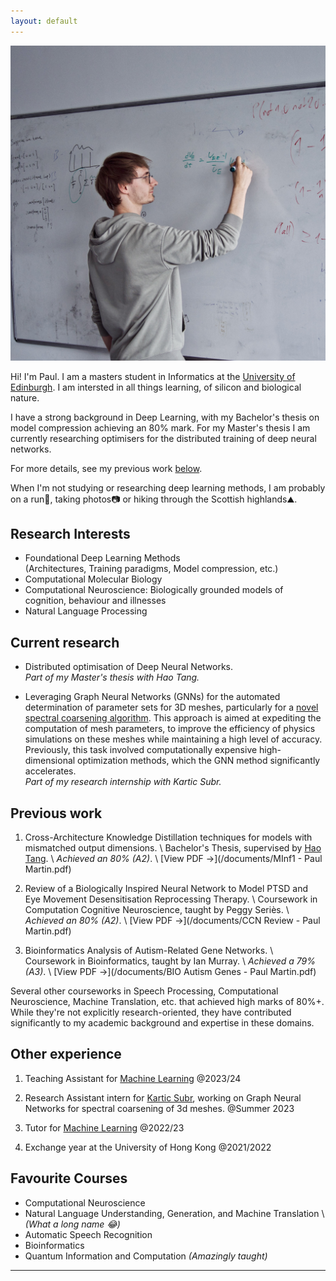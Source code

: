 ```yaml
---
layout: default
---
```


<img class="profile-picture" src="whiteboard.jpeg">

Hi! I'm Paul. I am a masters student in Informatics at the [University of Edinburgh](https://www.ed.ac.uk/). I am intersted in all things learning, of silicon and biological nature.

I have a strong background in Deep Learning, with my Bachelor's thesis on model compression achieving an 80% mark. For my Master's thesis I am currently researching optimisers for the distributed training of deep neural networks.

For more details, see my previous work [below](#previous-work).

When I'm not studying or researching deep learning methods, I am probably on a run🏃, taking photos📷 or hiking through the Scottish highlands⛰️.


## Research Interests
<!-- TODO: Links to intersting papers -->
- Foundational Deep Learning Methods  
    (Architectures, Training paradigms, Model compression, etc.)
- Computational Molecular Biology
- Computational Neuroscience: Biologically grounded models of cognition, behaviour and illnesses
- Natural Language Processing


## Current research

- Distributed optimisation of Deep Neural Networks.  
_Part of my Master's thesis with Hao Tang._

- Leveraging Graph Neural Networks (GNNs) for the automated determination of parameter sets for 3D meshes, particularly for a [novel spectral coarsening algorithm](https://arxiv.org/abs/2207.01146v2). This approach is aimed at expediting the computation of mesh parameters, to improve the efficiency of physics simulations on these meshes while maintaining a high level of accuracy. Previously, this task involved computationally expensive high-dimensional optimization methods, which the GNN method significantly accelerates.  
_Part of my research internship with Kartic Subr._


## Previous work
1. Cross-Architecture Knowledge Distillation techniques for models with mismatched output dimensions. \\
Bachelor's Thesis, supervised by [Hao Tang](https://homepages.inf.ed.ac.uk/htang2/). \\
_Achieved an 80% (A2)_. \\
[View PDF →](/documents/MInf1 - Paul Martin.pdf)  

2. Review of a Biologically Inspired Neural Network to Model PTSD and Eye Movement Desensitisation Reprocessing Therapy. \\
Coursework in Computation Cognitive Neuroscience, taught by Peggy Seriès. \\
_Achieved an 80% (A2)_. \\
[View PDF →](/documents/CCN Review - Paul Martin.pdf)

3. Bioinformatics Analysis of Autism-Related Gene Networks. \\
Coursework in Bioinformatics, taught by Ian Murray. \\
_Achieved a 79% (A3)_. \\
[View PDF →](/documents/BIO Autism Genes - Paul Martin.pdf)

Several other courseworks in Speech Processing, Computational Neuroscience, Machine Translation, etc. that achieved high marks of 80%+. While they're not explicitly research-oriented, they have contributed significantly to my academic background and expertise in these domains.

## Other experience
1. Teaching Assistant for [Machine Learning](http://www.drps.ed.ac.uk/23-24/dpt/cxinfr10086.htm) @2023/24

2. Research Assistant intern for [Kartic Subr](https://homepages.inf.ed.ac.uk/ksubr/), working on Graph Neural Networks for spectral coarsening of 3d meshes. @Summer 2023

3. Tutor for [Machine Learning](http://www.drps.ed.ac.uk/23-24/dpt/cxinfr10086.htm) @2022/23

4. Exchange year at the University of Hong Kong @2021/2022


## Favourite Courses
- Computational Neuroscience
- Natural Language Understanding, Generation, and Machine Translation \\
    _(What a long name 😂)_
- Automatic Speech Recognition
- Bioinformatics
- Quantum Information and Computation 
    _(Amazingly taught)_

---

<!-- TODO: Tab for photography -->
<!-- TODO: Tab for thesis -->